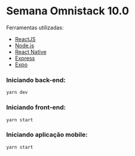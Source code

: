 # Semana Omnistack 10.0

Ferramentas utilizadas:

* [ReactJS](https://devdocs.io/react/)
* [Node.js](https://nodejs.org/pt-br/docs/)
* [React Native](https://facebook.github.io/react-native/docs/0.8/getting-started)
* [Express](https://expressjs.com/pt-br/api.html)
* [Expo](https://docs.expo.io/versions/latest/)

### Iniciando back-end: 

```
yarn dev
```

### Iniciando front-end:

```
yarn start
```

### Iniciando aplicação mobile:

```
yarn start
```
